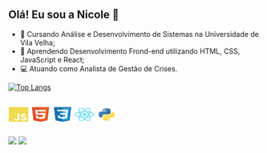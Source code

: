 ## Olá! Eu sou a Nicole 🌼

- 🔭 Cursando Análise e Desenvolvimento de Sistemas na Universidade de Vila Velha;
- 🌱 Aprendendo Desenvolvimento Frond-end utilizando HTML, CSS, JavaScript e React;
- 💻 Atuando como Analista de Gestão de Crises.

<!-- ![Anurag's GitHub stats](https://github-readme-stats.vercel.app/api?username=nicrrs&show_icons=true) -->
[![Top Langs](https://github-readme-stats.vercel.app/api/top-langs/?username=nicrrs&layout=compact&theme=blue_navy)](https://github.com/nicrrs/github-readme-stats)



<div style="display: inline_block"><br>
  <img align="center" alt="Rafa-Js" height="30" width="40" src="https://raw.githubusercontent.com/devicons/devicon/master/icons/javascript/javascript-plain.svg">
  <img align="center" alt="Rafa-HTML" height="30" width="40" src="https://raw.githubusercontent.com/devicons/devicon/master/icons/html5/html5-original.svg">
  <img align="center" alt="Rafa-CSS" height="30" width="40" src="https://raw.githubusercontent.com/devicons/devicon/master/icons/css3/css3-original.svg">
  <img align="center" alt="Rafa-React" height="30" width="40" src="https://raw.githubusercontent.com/devicons/devicon/master/icons/react/react-original.svg">
  <img align="center" alt="Rafa-Python" height="30" width="40" src="https://raw.githubusercontent.com/devicons/devicon/master/icons/python/python-original.svg">
</div>
  
  ##
 
<div> 
  <a href = "mailto:nicolerrsilva@gmail.com"><img src="https://img.shields.io/badge/-Gmail-%23333?style=for-the-badge&logo=gmail&logoColor=white" target="_blank"></a>
  <a href="https://www.linkedin.com/in/nicole-r-silva/" target="_blank"><img src="https://img.shields.io/badge/-LinkedIn-%230077B5?style=for-the-badge&logo=linkedin&logoColor=white" target="_blank"></a> 
</div>
